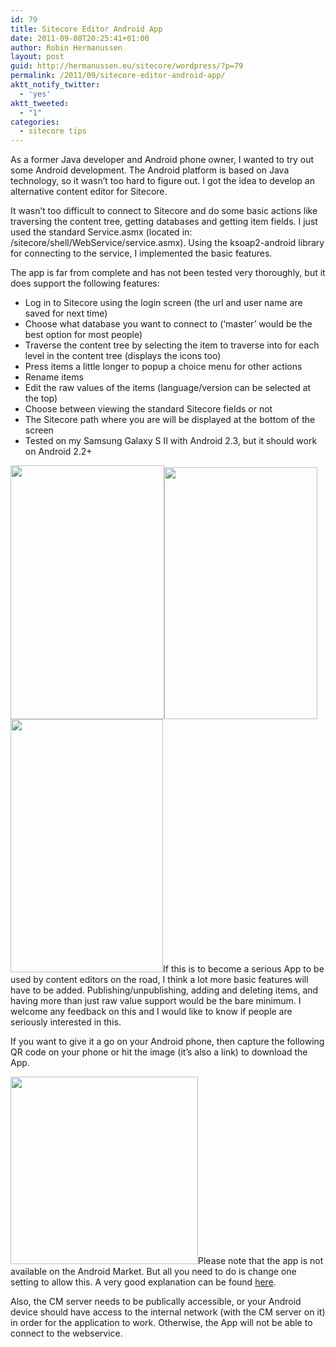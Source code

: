 ```yaml
---
id: 79
title: Sitecore Editor Android App
date: 2011-09-08T20:25:41+01:00
author: Robin Hermanussen
layout: post
guid: http://hermanussen.eu/sitecore/wordpress/?p=79
permalink: /2011/09/sitecore-editor-android-app/
aktt_notify_twitter:
  - 'yes'
aktt_tweeted:
  - "1"
categories:
  - sitecore tips
---
```

As a former Java developer and Android phone owner, I wanted to try out some Android development. The Android platform is based on Java technology, so it wasn&#8217;t too hard to figure out. I got the idea to develop an alternative content editor for Sitecore.

It wasn&#8217;t too difficult to connect to Sitecore and do some basic actions like traversing the content tree, getting databases and getting item fields. I just used the standard Service.asmx (located in: /sitecore/shell/WebService/service.asmx). Using the ksoap2-android library for connecting to the service, I implemented the basic features.

The app is far from complete and has not been tested very thoroughly, but it does support the following features:

  * Log in to Sitecore using the login screen (the url and user name are saved for next time)
  * Choose what database you want to connect to (&#8216;master&#8217; would be the best option for most people)
  * Traverse the content tree by selecting the item to traverse into for each level in the content tree (displays the icons too)
  * Press items a little longer to popup a choice menu for other actions
  * Rename items
  * Edit the raw values of the items (language/version can be selected at the top)
  * Choose between viewing the standard Sitecore fields or not
  * The Sitecore path where you are will be displayed at the bottom of the screen
  * Tested on my Samsung Galaxy S II with Android 2.3, but it should work on Android 2.2+

<p style="text-align: left;">
  <img class="aligncenter" title="Login screen" src="http://hermanussen.eu/sitecore/SitecoreEditor/login_screen.png" alt="" width="246" height="406" /><img class="aligncenter" title="Traverse items screen" src="http://hermanussen.eu/sitecore/SitecoreEditor/traversal_screen.png" alt="" width="245" height="403" /><img class="aligncenter" title="Edit item screen" src="http://hermanussen.eu/sitecore/SitecoreEditor/edit_item_screen.png" alt="" width="244" height="405" />If this is to become a serious App to be used by content editors on the road, I think a lot more basic features will have to be added. Publishing/unpublishing, adding and deleting items, and having more than just raw value support would be the bare minimum. I welcome any feedback on this and I would like to know if people are seriously interested in this.
</p>

If you want to give it a go on your Android phone, then capture the following QR code on your phone or hit the image (it&#8217;s also a link) to download the App.

[<img class="aligncenter" title="Sitecore Editor Android App" src="https://chart.googleapis.com/chart?cht=qr&chs=300x300&chl=http%3A%2F%2Fhermanussen.eu%2Fsitecore%2FSitecoreEditor%2FSitecoreEditor.apk" alt="" width="300" height="300" />](http://hermanussen.eu/sitecore/SitecoreEditor/SitecoreEditor.apk)Please note that the app is not available on the Android Market. But all you need to do is change one setting to allow this. A very good explanation can be found <a title="Applications outside the Android Market" href="http://www.androidcentral.com/just-browsing-applications-outside-android-market" onclick="javascript:_gaq.push(['_trackEvent','outbound-article','http://www.androidcentral.com']);">here</a>.

Also, the CM server needs to be publically accessible, or your Android device should have access to the internal network (with the CM server on it) in order for the application to work. Otherwise, the App will not be able to connect to the webservice.